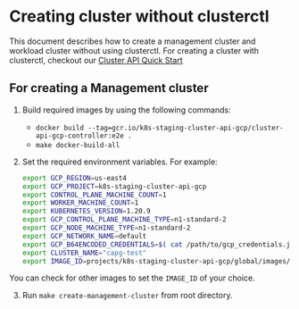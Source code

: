 # Creating cluster without clusterctl

This document describes how to create a management cluster and workload cluster without using clusterctl.
For creating a cluster with clusterctl, checkout our [Cluster API Quick Start](https://cluster-api.sigs.k8s.io/user/quick-start.html)

## For creating a Management cluster

1. Build required images by using the following commands:

   - `docker build --tag=gcr.io/k8s-staging-cluster-api-gcp/cluster-api-gcp-controller:e2e .`
   - `make docker-build-all`

2. Set the required environment variables. For example:

   ```sh
   export GCP_REGION=us-east4
   export GCP_PROJECT=k8s-staging-cluster-api-gcp
   export CONTROL_PLANE_MACHINE_COUNT=1
   export WORKER_MACHINE_COUNT=1
   export KUBERNETES_VERSION=1.20.9
   export GCP_CONTROL_PLANE_MACHINE_TYPE=n1-standard-2
   export GCP_NODE_MACHINE_TYPE=n1-standard-2
   export GCP_NETWORK_NAME=default
   export GCP_B64ENCODED_CREDENTIALS=$( cat /path/to/gcp_credentials.json | base64 | tr -d '\n' )
   export CLUSTER_NAME="capg-test"
   export IMAGE_ID=projects/k8s-staging-cluster-api-gcp/global/images/cluster-api-ubuntu-1804-v1-20-9-nightly
   ```

  You can check for other images to set the `IMAGE_ID` of your choice.

3. Run `make create-management-cluster` from root directory.

